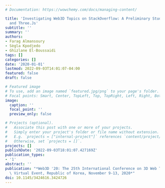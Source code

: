 ```yaml
---
# Documentation: https://wowchemy.com/docs/managing-content/

title: 'Investigating Web3D Topics on StackOverflow: A Preliminary Study of WebGL
  and Three.Js'
subtitle: ''
summary: ''
authors:
- Farag Almansoury
- Sègla Kpodjedo
- Ghizlane El-Boussaidi
tags: []
categories: []
date: '2020-01-01'
lastmod: 2022-09-03T14:01:07-04:00
featured: false
draft: false

# Featured image
# To use, add an image named `featured.jpg/png` to your page's folder.
# Focal points: Smart, Center, TopLeft, Top, TopRight, Left, Right, BottomLeft, Bottom, BottomRight.
image:
  caption: ''
  focal_point: ''
  preview_only: false

# Projects (optional).
#   Associate this post with one or more of your projects.
#   Simply enter your project's folder or file name without extension.
#   E.g. `projects = ["internal-project"]` references `content/project/deep-learning/index.md`.
#   Otherwise, set `projects = []`.
projects: []
publishDate: '2022-09-03T18:01:07.427169Z'
publication_types:
- '1'
abstract: ''
publication: "*Web3D '20: The 25th International Conference on 3D Web Technology,\
  \ Virtual Event, Republic of Korea, November 9-13, 2020*"
doi: 10.1145/3424616.3424726
---
```

